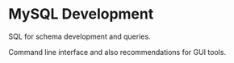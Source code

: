 # MySQL Development

SQL for schema development and queries.

Command line interface and also recommendations for GUI tools.